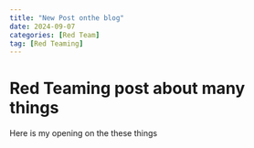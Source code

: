 ```yaml
---
title: "New Post onthe blog"
date: 2024-09-07
categories: [Red Team]
tag: [Red Teaming]
---
```



# Red Teaming post about many things 

Here is my opening on the these things 